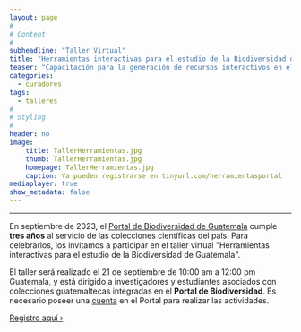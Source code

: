 ```yaml
---
layout: page
#
# Content
#
subheadline: "Taller Virtual"
title: "Herramientas interactivas para el estudio de la Biodiversidad de Guatemala"
teaser: "Capacitación para la generación de recursos interactivos en el Portal de Biodiversidad de Guatemala."
categories:
  - curadores
tags:
  - talleres
#
# Styling
#
header: no
image:
    title: TallerHerramientas.jpg
    thumb: TallerHerramientas.jpg
    homepage: TallerHerramientas.jpg
    caption: Ya pueden registrarse en tinyurl.com/herramientasportal
mediaplayer: true
show_metadata: false
---
```


---

En septiembre de 2023, el [Portal de Biodiversidad de Guatemala](https://biodiversidad.gt) cumple **tres años** al servicio de las colecciones científicas del país. Para celebrarlos, los invitamos a participar en el taller virtual "Herramientas interactivas para el estudio de la Biodiversidad de Guatemala".

El taller será realizado el 21 de septiembre de 10:00 am a 12:00 pm Guatemala, y está dirigido a investigadores y estudiantes asociados con colecciones guatemaltecas integradas en el **Portal de Biodiversidad**. Es necesario poseer una [cuenta](https://biodiversidad.gt/portal/profile/newprofile.php) en el Portal para realizar las actividades.

<a class="radius button small" href="https://asu.zoom.us/meeting/register/tZMsdeGhpzguE9waJmVnlj9AxBwFoNOh8ioG#/registration">Registro aquí ›</a>
